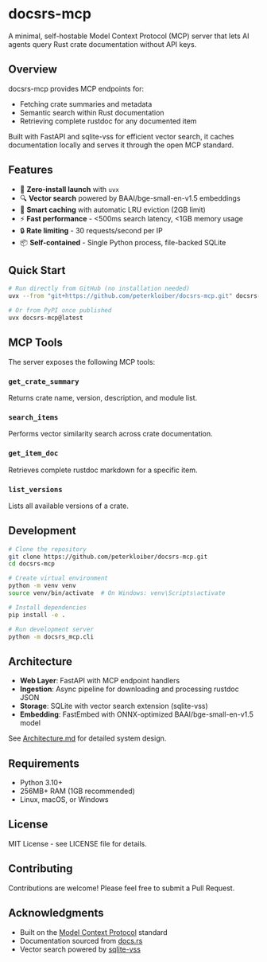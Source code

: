 # docsrs-mcp

A minimal, self-hostable Model Context Protocol (MCP) server that lets AI agents query Rust crate documentation without API keys.

## Overview

docsrs-mcp provides MCP endpoints for:
- Fetching crate summaries and metadata
- Semantic search within Rust documentation
- Retrieving complete rustdoc for any documented item

Built with FastAPI and sqlite-vss for efficient vector search, it caches documentation locally and serves it through the open MCP standard.

## Features

- 🚀 **Zero-install launch** with `uvx`
- 🔍 **Vector search** powered by BAAI/bge-small-en-v1.5 embeddings
- 💾 **Smart caching** with automatic LRU eviction (2GB limit)
- ⚡ **Fast performance** - <500ms search latency, <1GB memory usage
- 🔒 **Rate limiting** - 30 requests/second per IP
- 📦 **Self-contained** - Single Python process, file-backed SQLite

## Quick Start

```bash
# Run directly from GitHub (no installation needed)
uvx --from "git+https://github.com/peterkloiber/docsrs-mcp.git" docsrs-mcp

# Or from PyPI once published
uvx docsrs-mcp@latest
```

## MCP Tools

The server exposes the following MCP tools:

### `get_crate_summary`
Returns crate name, version, description, and module list.

### `search_items`
Performs vector similarity search across crate documentation.

### `get_item_doc`
Retrieves complete rustdoc markdown for a specific item.

### `list_versions`
Lists all available versions of a crate.

## Development

```bash
# Clone the repository
git clone https://github.com/peterkloiber/docsrs-mcp.git
cd docsrs-mcp

# Create virtual environment
python -m venv venv
source venv/bin/activate  # On Windows: venv\Scripts\activate

# Install dependencies
pip install -e .

# Run development server
python -m docsrs_mcp.cli
```

## Architecture

- **Web Layer**: FastAPI with MCP endpoint handlers
- **Ingestion**: Async pipeline for downloading and processing rustdoc JSON
- **Storage**: SQLite with vector search extension (sqlite-vss)
- **Embedding**: FastEmbed with ONNX-optimized BAAI/bge-small-en-v1.5 model

See [Architecture.md](Architecture.md) for detailed system design.

## Requirements

- Python 3.10+
- 256MB+ RAM (1GB recommended)
- Linux, macOS, or Windows

## License

MIT License - see LICENSE file for details.

## Contributing

Contributions are welcome! Please feel free to submit a Pull Request.

## Acknowledgments

- Built on the [Model Context Protocol](https://modelcontextprotocol.io/) standard
- Documentation sourced from [docs.rs](https://docs.rs/)
- Vector search powered by [sqlite-vss](https://github.com/asg017/sqlite-vss)